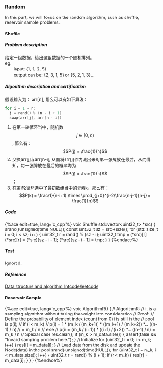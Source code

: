 ### Random

In this part, we will focus on the random algorithm, such as shuffle, reservoir sample problems.

#### Shuffle

##### Problem description

给定一组数据，给出这组数据的一个随机排列。  
eg.  
　　input: {1, 3, 2, 5}   
　　output can be: {2, 3, 1, 5} or {5, 2, 1, 3}...

##### Algorithm description and certification

假设输入为： arr[n], 那么可以有如下算法：

  ```c
  for i = 1 ~ n:
    j = rand() % (n - i + 1)
    swap(arr[j], arr[n - i])
  ```

  1. 在第一轮循环当中，随机数$$j \in [0, n)$$, 那么有： $$P(j) = \frac{1}{n}$$ 
  2. 交换arr[j]与arr[n-i], 从而将arr[j]作为洗出来的第一张牌放在最后，从而得知，每一张牌放在最后的概率均为$$P(j) = \frac{1}{n}$$；
  3. 在第i轮循环选中了最初数组当中的元素k，那么有：$$P(k) = \frac{1}{n-i+1} \times \prod_{j=0}^{i-2}\frac{n-j-1}{n-j} = \frac{1}{n}$$ 

##### Code

{%ace edit=true, lang='c_cpp'%}
void Shuffle(std::vector<uint32_t> *src) {
  srand((unsigned)time(NULL));
  const uint32_t sz = src->size();
  for (std::size_t i = 0; i < sz; i++) {
    uint32_t r = rand() % (sz - i);
    uint32_t tmp = (*src)[r];
    (*src)[r] = (*src)[sz - i - 1];
    (*src)[sz - i - 1] = tmp;
  }
}
{%endace%}

##### Test

Ignored.

##### Reference

[Data structure and algorithm lintcode/leetcode](https://algorithm.yuanbin.me/zh-hans/basics_algorithm/probability/shuffle.html)

#### Reservoir Sample

{%ace edit=true, lang='c_cpp'%}
void AlgorithmR() {
  // AlgorithmR:
  //  it is a sampling algorithm without taking the weight into consideration
  // Proof:
  //  Define the probability of element index (count from 0) i is still in the
  //  pool is p(i);
  //  if (i < m_k)
  //    p(i) = 1 * (m_k / (m_k+1)) * ((m_k+1) / (m_k+2)) *... ((n-1) / n)
  //         = m_k / n
  //  else
  //    p(i) = (m_k / (i+1)) * ((i+1) / (i+2)) *... ((n-1) / n) = m_k / n
  // Special case
  res.clear();
  if (m_k > m_data.size()) {
    assert(false && "Invalid sampling problem here.");
  }
  // Initialize
  for (uint32_t i = 0; i < m_k; i++) {
    res[i] = m_data[i];
  }
  // Load data from the disk and update the Node(data) in the pool
  srand((unsigned)time(NULL));
  for (uint32_t i = m_k; i < m_data.size(); i++) {
    uint32_t r = rand() % (i + 1);
    if (r < m_k) {
      res[r] = m_data[i];
    }
  }
}
{%endace%}
